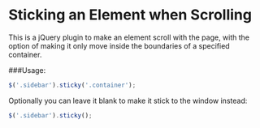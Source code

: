 Sticking an Element when Scrolling
=======================

This is a jQuery plugin to make an element scroll with the page, with the option of making it only move inside the boundaries of a specified container.

###Usage:
```javascript
$('.sidebar').sticky('.container');
```
Optionally you can leave it blank to make it stick to the window instead:
```javascript
$('.sidebar').sticky();